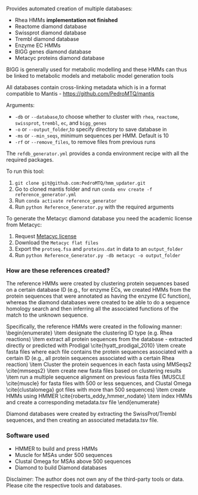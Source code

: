 Provides automated creation of multiple databases:
- Rhea HMMs **implementation not finished**
- Reactome diamond database
- Swissprot diamond database
- Trembl diamond database
- Enzyme EC HMMs
- BIGG genes diamond database
- Metacyc proteins diamond database


BIGG is generally used for metabolic modelling and these HMMs can thus be linked to metabolic models and metabolic model generation tools

All databases contain cross-linking metadata which is in a format compatible to Mantis - https://github.com/PedroMTQ/mantis

Arguments:
- `-db` or `--database`,to choose whether to cluster with `rhea`, `reactome`, `swissprot`, `trembl`, `ec`, and `bigg_genes`
- `-o` or `--output_folder`,to specify directory to save database in
- `-ms` or `--min_seqs`, minimum sequences per HMM. Default is 10
- `-rf` or `--remove_files`, to remove files from previous runs



The `refdb_generator.yml` provides a conda environment recipe with all the required packages.

To run this tool:

1. `git clone git@github.com:PedroMTQ/hmm_updater.git`  
2. Go to cloned mantis folder and run `conda env create -f reference_generator.yml`
3. Run `conda activate reference_generator`
5. Run `python Reference_Generator.py` with the required arguments

To generate the Metacyc diamond database you need the academic license from Metacyc:
1. Request [Metacyc license](https://metacyc.org/download.shtml)
2. Download the `Metacyc flat files`
3. Export the `protseq.fsa` and `proteins.dat` in data to an `output_folder`
4. Run `python Reference_Generator.py -db metacyc -o output_folder`


### How are these references created?

The reference HMMs were created by clustering protein sequences based on a certain database ID (e.g., for enzyme ECs, we created HMMs from the protein sequences that were annotated as having the enzyme EC function), whereas the diamond databases were created to be able to do a sequence homology search and then inferring all the associated functions of the match to the unknown sequence.

Specifically, the reference HMMs were created in the following manner:
\begin{enumerate}
    \item designate the clustering ID type (e.g. Rhea reactions)
    \item extract all protein sequences from the database - extracted directly or predicted with Prodigal \cite{hyatt_prodigal_2010}
    \item create fasta files where each file contains the protein sequences associated with a certain ID (e.g., all protein sequences associated with a certain Rhea reaction)
    \item Cluster the protein sequences in each fasta using MMSeqs2 \cite{mmseqs2}
    \item create new fasta files based on clustering results
    \item run a multiple sequence alignment on previous fasta files (MUSCLE \cite{muscle} for fasta files with 500 or less sequences, and Clustal Omega \cite{clustalomega} got files with more than 500 sequences)
    \item create HMMs using HMMER \cite{roberts_eddy_hmmer_nodate}
    \item index HMMs and create a corresponding metadata.tsv file
\end{enumerate}

Diamond databases were created by extracting the SwissProt/Trembl sequences, and then creating an associated metadata.tsv file.


### Software used
- HMMER to build and press HMMs
- Muscle for MSAs under 500 sequences
- Clustal Omega for MSAs above 500 sequences
- Diamond to build Diamond databases

Disclaimer:
The author does not own any of the third-party tools or data.
Please cite the respective tools and databases.
